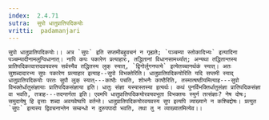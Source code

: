 ```yaml
---
index:  2.4.71
sutra:  सुपो धातुप्रातिपदिकयोः
vritti:  padamanjari
---
```


	सुपो धातुप्रातिपदिकयोः।। अत्र `सुपः` इति सप्तमीबहुवचनं न गृह्यते; `पञ्चम्या स्तोकादिभ्यः` इत्यादिना पञ्चम्यादीनामलुग्विधानात्। नापि कपः पकारेण प्रत्याहारः, तद्धितानां विधानसामर्थ्यात्; अन्यथा तद्धितान्तस्य प्रातिपदिकत्वात्तदवयवस्य सर्वस्यैव तद्धितस्य लुक् स्यात्, `द्विगोर्लुगनपत्ये` इत्येतच्चानर्थकं स्यात्। अतः सुशब्दादारभ्य सुपः पकारेण प्रत्याहार इत्याह--सुपो विभक्तेरिति। धातुप्रातिपदिकयोरिति यदि सप्तमी स्याद् धातुप्रातिपदिकयोः परतः सुपौ लुक् स्यात्---काष्ठैः पचति, शोभनैः काष्ठैरिति, तस्मात्षष्ठीयमित्याह---सुपो विभक्तेर्धातुसंज्ञायाः प्रातिपदिकसंज्ञाया इति। धातुः संज्ञा यस्यास्तस्या इत्यर्थः। कथं पुनर्विभक्तिर्धातुसंज्ञा प्रातिपदिकसंज्ञा वा भवति, तत्राह---तदन्तर्गता इति। एवमपि धातुप्रातिपदिकयोरवयवभूता विभक्तयः स्युर्न तत्संज्ञाः? नेष दोषः; समुदायेषु हि वृत्ताः शब्दा अवयवेष्वपि वर्तन्ते। धातुप्रातिपदिकयोरवयवस्य सुप इत्यपि व्याख्याने न कश्चिद्दोषः। प्रत्युत `सुपः` इत्यस्य द्विवचनान्तेन सम्बन्धो न दुरुपपादो भवति, तथा तु न व्याख्यातमित्येव।।
